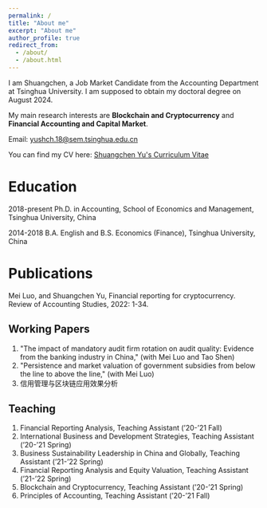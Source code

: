 ```yaml
---
permalink: /
title: "About me"
excerpt: "About me"
author_profile: true
redirect_from: 
  - /about/
  - /about.html
---
```


I am Shuangchen, a Job Market Candidate from the Accounting Department at Tsinghua University. I am supposed to obtain my doctoral degree on August 2024.

My main research interests are **Blockchain and Cryptocurrency** and **Financial Accounting and Capital Market**.

Email: yushch.18@sem.tsinghua.edu.cn

You can find my CV here: [Shuangchen Yu's Curriculum Vitae]()

Education
======
2018-present Ph.D. in Accounting, School of Economics and Management, Tsinghua University, China

2014-2018 B.A. English and B.S. Economics (Finance), Tsinghua University, China


Publications
======
Mei Luo, and Shuangchen Yu, Financial reporting for cryptocurrency. Review of Accounting Studies, 2022: 1-34.


Working Papers
------
1. "The impact of mandatory audit firm rotation on audit quality: Evidence from the banking industry in China," (with Mei Luo and Tao Shen)
2. "Persistence and market valuation of government subsidies from below the line to above the line," (with Mei Luo)
3. 信用管理与区块链应用效果分析



Teaching
------
1. Financial Reporting Analysis, Teaching Assistant (’20-’21 Fall)
2. International Business and Development Strategies, Teaching Assistant (’20-’21 Spring)
3. Business Sustainability Leadership in China and Globally, Teaching Assistant (’21-’22 Spring)
4. Financial Reporting Analysis and Equity Valuation, Teaching Assistant (’21-’22 Spring)
5. Blockchain and Cryptocurrency, Teaching Assistant (’20-’21 Spring)
6. Principles of Accounting, Teaching Assistant (’20-’21 Fall)



